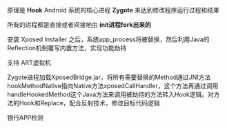 原理是 **Hook** Android 系统的核心进程 **Zygote** 来达到修改程序运行过程和结果

所有的进程都是直接或者间接地由 **init进程fork出来的**

安装 Xposed Installer 之后，系统app_process将被替换，然后利用Java的Reflection机制覆写内置方法，实现功能劫持



支持 ART虚拟机









Zygote进程加载XposedBridge.jar，将所有需要替换的Method通过JNI方法hookMethodNative指向Native方法xposedCallHandler，这个方法再通过调用handleHookedMethod这个Java方法来调用被劫持的方法转入Hook逻辑。对方法的Hook和Replace，配合反射技术，修改目标代码逻辑





银行APP检测



